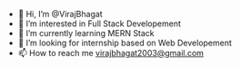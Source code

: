 - 👋 Hi, I’m @VirajBhagat
- 👀 I’m interested in Full Stack Developement
- 🌱 I’m currently learning MERN Stack
- 💞️ I’m looking for internship based on Web Developement
- 📫 How to reach me virajbhagat2003@gmail.com

<!---
VirajBhagat/VirajBhagat is a ✨ special ✨ repository because its `README.md` (this file) appears on your GitHub profile.
You can click the Preview link to take a look at your changes.
--->
